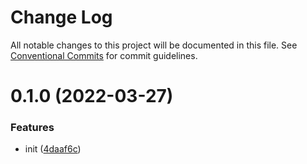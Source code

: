 # Change Log

All notable changes to this project will be documented in this file.
See [Conventional Commits](https://conventionalcommits.org) for commit guidelines.

# 0.1.0 (2022-03-27)


### Features

* init ([4daaf6c](https://github.com/lusq010/monorepo/commit/4daaf6c139a23fbcfae64f09f654ec7618970d2c))
